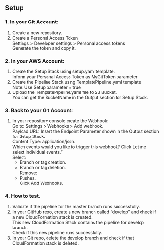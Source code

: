 

## Setup

### 1. In your Git Account:
1. Create a new repository. 
2. Create a Personal Access Token  
   Settings > Developer settings > Personal access tokens  
   Generate the token and copy it.  

### 2. In your AWS Account:  
1. Create the Setup Stack using setup.yaml template.  
   Inform your Personal Access Token as MyGitToken parameter  
2. Create the Pipeline Stack using TemplatePipeline.yaml template  
   Note: Use Setup parameter = true  
3. Upload the TemplatePipeline.yaml file to S3 Bucket.  
   You can get the BucketName in the Output section for Setup Stack.   

### 3. Back to your Git Account:  
1. In your repository console create the Webhook:  
   Go to: Settings > Webhooks > Add webhook.  
   Payload URL: Insert the Endpoint Parameter shown in the Output section for Setup Stack.   
   Content Type: application/json.   
   Which events would you like to trigger this webhook? Click Let me select individual events.”    
   Select:     
    - Branch or tag creation.   
    - Branch or tag deletion.   
   Remove:    
    - Pushes.   
   Click Add Webhooks.   


### 4. How to test. 
1. Validate if the pipeline for the master branch runs successfully. 
2. In your GitHub repo, create a new branch called “develop” and check if a new CloudFormation stack is created.  
   This new CloudFormation Stack contains the pipeline for develop branch.  
   Check if this new pipeline runs successfully.   
3. In your Git repo, delete the develop branch  and check if that CloudFormation stack is deleted.  
        
